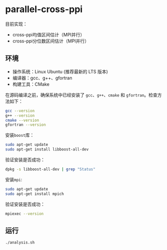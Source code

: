 # parallel-cross-ppi

目前实现：

- cross-ppi均值区间估计（MPI并行）
- cross-ppi分位数区间估计（MPI并行）

## 环境

- 操作系统：Linux Ubuntu (推荐最新的 LTS 版本)
- 编译器：gcc、g++、gfortran
- 构建工具：CMake

在源码编译之前，确保系统中已经安装了 `gcc`、`g++`、`cmake` 和 `gfortran`。检查方法如下：

```bash
gcc --version
g++ --version
cmake --version
gfortran --version
```

安装`boost`库：
```bash
sudo apt-get update
sudo apt-get install libboost-all-dev
```
验证安装是否成功：
```bash
dpkg -s libboost-all-dev | grep "Status"
```

安装`mpi`:
```bash
sudo apt-get update
sudo apt-get install mpich
```
验证安装是否成功：
```bash
mpiexec --version
```

## 运行

```bash
./analysis.sh
```